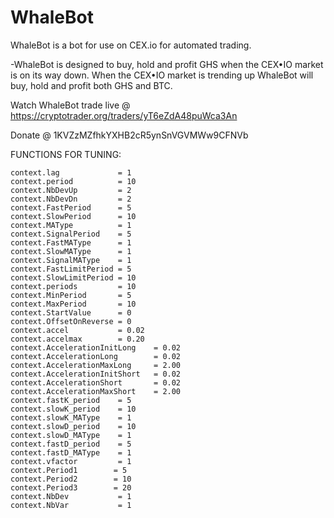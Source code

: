 WhaleBot
========

WhaleBot is a bot for use on CEX.io for automated trading.

-WhaleBot is designed to buy, hold and profit GHS when the CEX•IO market is on its way down. When the CEX•IO market is trending up WhaleBot will buy, hold and profit both GHS and BTC.

Watch WhaleBot trade live @ https://cryptotrader.org/traders/yT6eZdA48puWca3An

Donate @ 1KVZzMZfhkYXHB2cR5ynSnVGVMWw9CFNVb

FUNCTIONS FOR TUNING:

    context.lag		        = 1
    context.period		    = 10
    context.NbDevUp         = 2
    context.NbDevDn         = 2
    context.FastPeriod  	= 5
    context.SlowPeriod  	= 10
    context.MAType		    = 1
    context.SignalPeriod	= 5
    context.FastMAType	    = 1
    context.SlowMAType	    = 1
    context.SignalMAType	= 1
    context.FastLimitPeriod	= 5
    context.SlowLimitPeriod = 10
    context.periods         = 10
    context.MinPeriod	    = 5
    context.MaxPeriod	    = 10
    context.StartValue	    = 0
    context.OffsetOnReverse	= 0
    context.accel           = 0.02
    context.accelmax        = 0.20
    context.AccelerationInitLong	= 0.02
    context.AccelerationLong	    = 0.02
    context.AccelerationMaxLong	    = 2.00
    context.AccelerationInitShort	= 0.02
    context.AccelerationShort	    = 0.02
    context.AccelerationMaxShort	= 2.00
    context.fastK_period	= 5
    context.slowK_period	= 10
    context.slowK_MAType	= 1
    context.slowD_period	= 10
    context.slowD_MAType	= 1
    context.fastD_period	= 5
    context.fastD_MAType	= 1
    context.vfactor		    = 1
    context.Period1        = 5
    context.Period2        = 10
    context.Period3        = 20
    context.NbDev           = 1
    context.NbVar		    = 1
